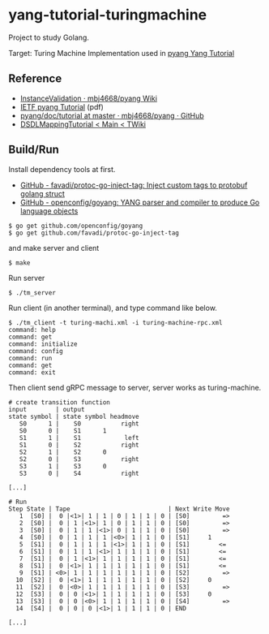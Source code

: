 # yang-tutorial-turingmachine

Project to study Golang.

Target: Turing Machine Implementation used in [pyang Yang Tutorial](https://github.com/mbj4668/pyang/wiki/InstanceValidation)

## Reference

* [InstanceValidation · mbj4668/pyang Wiki](https://github.com/mbj4668/pyang/wiki/InstanceValidation)
* [IETF pyang Tutorial](https://www.ietf.org/slides/slides-edu-pyang-tutorial-01.pdf) (pdf)
* [pyang/doc/tutorial at master · mbj4668/pyang · GitHub](https://github.com/mbj4668/pyang/tree/master/doc/tutorial)
* [DSDLMappingTutorial < Main < TWiki](http://www.yang-central.org/twiki/bin/view/Main/DSDLMappingTutorial)

## Build/Run
Install dependency tools at first.
* [GitHub \- favadi/protoc\-go\-inject\-tag: Inject custom tags to protobuf golang struct](https://github.com/favadi/protoc-go-inject-tag)
* [GitHub \- openconfig/goyang: YANG parser and compiler to produce Go language objects](https://github.com/openconfig/goyang)

```
$ go get github.com/openconfig/goyang
$ go get github.com/favadi/protoc-go-inject-tag
```

and make server and client
```
$ make
```

Run server
```
$ ./tm_server
```
Run client (in another terminal),  and type command like below.
```
$ ./tm_client -t turing-machi.xml -i turing-machine-rpc.xml
command: help
command: get
command: initialize
command: config
command: run
command: get
command: exit
```

Then client send gRPC message to server, server works as turing-machine.
```
# create transition function
input        | output
state symbol | state symbol headmove
   S0      1 |    S0           right
   S0      0 |    S1      1         
   S1      1 |    S1            left
   S1      0 |    S2           right
   S2      1 |    S2      0         
   S2      0 |    S3           right
   S3      1 |    S3      0         
   S3      0 |    S4           right

[...]

# Run
Step State | Tape                           | Next Write Move
   1  [S0] |  0 |<1>| 1 | 1 | 0 | 1 | 1 | 0 | [S0]         =>
   2  [S0] |  0 | 1 |<1>| 1 | 0 | 1 | 1 | 0 | [S0]         =>
   3  [S0] |  0 | 1 | 1 |<1>| 0 | 1 | 1 | 0 | [S0]         =>
   4  [S0] |  0 | 1 | 1 | 1 |<0>| 1 | 1 | 0 | [S1]     1     
   5  [S1] |  0 | 1 | 1 | 1 |<1>| 1 | 1 | 0 | [S1]        <= 
   6  [S1] |  0 | 1 | 1 |<1>| 1 | 1 | 1 | 0 | [S1]        <= 
   7  [S1] |  0 | 1 |<1>| 1 | 1 | 1 | 1 | 0 | [S1]        <= 
   8  [S1] |  0 |<1>| 1 | 1 | 1 | 1 | 1 | 0 | [S1]        <= 
   9  [S1] | <0>| 1 | 1 | 1 | 1 | 1 | 1 | 0 | [S2]         =>
  10  [S2] |  0 |<1>| 1 | 1 | 1 | 1 | 1 | 0 | [S2]     0     
  11  [S2] |  0 |<0>| 1 | 1 | 1 | 1 | 1 | 0 | [S3]         =>
  12  [S3] |  0 | 0 |<1>| 1 | 1 | 1 | 1 | 0 | [S3]     0     
  13  [S3] |  0 | 0 |<0>| 1 | 1 | 1 | 1 | 0 | [S4]         =>
  14  [S4] |  0 | 0 | 0 |<1>| 1 | 1 | 1 | 0 | END

[...]
```
